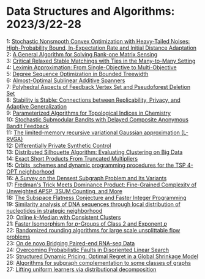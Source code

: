 # Data Structures and Algorithms: 2023/3/22-28  
1: [Stochastic Nonsmooth Convex Optimization with Heavy-Tailed Noises:  High-Probability Bound, In-Expectation Rate and Initial Distance Adaptation](https://doi.org/10.48550/arXiv.2303.12277)  
2: [A General Algorithm for Solving Rank-one Matrix Sensing](https://doi.org/10.48550/arXiv.2303.12298)  
3: [Critical Relaxed Stable Matchings with Ties in the Many-to-Many Setting](https://doi.org/10.48550/arXiv.2303.12325)  
4: [Leximin Approximation: From Single-Objective to Multi-Objective](https://doi.org/10.48550/arXiv.2303.12506)  
5: [Degree Sequence Optimization in Bounded Treewidth](https://doi.org/10.48550/arXiv.2303.12560)  
6: [Almost-Optimal Sublinear Additive Spanners](https://doi.org/10.48550/arXiv.2303.12768)  
7: [Polyhedral Aspects of Feedback Vertex Set and Pseudoforest Deletion Set](https://doi.org/10.48550/arXiv.2303.12850)  
8: [Stability is Stable: Connections between Replicability, Privacy, and  Adaptive Generalization](https://doi.org/10.48550/arXiv.2303.12921)  
9: [Parameterized Algorithms for Topological Indices in Chemistry](https://doi.org/10.48550/arXiv.2303.13279)  
10: [Stochastic Submodular Bandits with Delayed Composite Anonymous Bandit  Feedback](https://doi.org/10.48550/arXiv.2303.13604)  
11: [The limited-memory recursive variational Gaussian approximation (L-RVGA)](https://doi.org/10.48550/arXiv.2303.14195)  
12: [Differentially Private Synthetic Control](https://doi.org/10.48550/arXiv.2303.14084)  
13: [Distributed Silhouette Algorithm: Evaluating Clustering on Big Data](https://doi.org/10.48550/arXiv.2303.14102)  
14: [Exact Short Products From Truncated Multipliers](https://doi.org/10.48550/arXiv.2303.14321)  
15: [Orbits, schemes and dynamic programming procedures for the TSP 4-OPT  neighborhood](https://doi.org/10.48550/arXiv.2303.14424)  
16: [A Survey on the Densest Subgraph Problem and Its Variants](https://doi.org/10.48550/arXiv.2303.14467)  
17: [Fredman's Trick Meets Dominance Product: Fine-Grained Complexity of  Unweighted APSP, 3SUM Counting, and More](https://doi.org/10.48550/arXiv.2303.14572)  
18: [The Subspace Flatness Conjecture and Faster Integer Programming](https://doi.org/10.48550/arXiv.2303.14605)  
19: [Similarity analysis of DNA sequences through local distribution of  nucleotides in strategic neighborhood](https://doi.org/10.48550/arXiv.2303.14994)  
20: [Online $k$-Median with Consistent Clusters](https://doi.org/10.48550/arXiv.2303.15379)  
21: [Faster Isomorphism for $p$-Groups of Class 2 and Exponent $p$](https://doi.org/10.48550/arXiv.2303.15412)  
22: [Randomized rounding algorithms for large scale unsplittable flow  problems](https://doi.org/10.48550/arXiv.2303.15550)  
23: [On de novo Bridging Paired-end RNA-seq Data](https://doi.org/10.48550/arXiv.2303.15594)  
24: [Overcoming Probabilistic Faults in Disoriented Linear Search](https://doi.org/10.48550/arXiv.2303.15608)  
25: [Structured Dynamic Pricing: Optimal Regret in a Global Shrinkage Model](https://doi.org/10.48550/arXiv.2303.15652)  
26: [Algorithms for subgraph complementation to some classes of graphs](https://doi.org/10.48550/arXiv.2303.15873)  
27: [Lifting uniform learners via distributional decomposition](https://doi.org/10.48550/arXiv.2303.16208)  